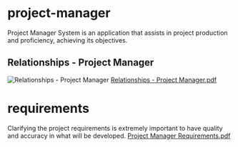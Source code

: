 # project-manager
Project Manager System is an application that assists in project production and proficiency, achieving its objectives.
## Relationships - Project Manager
![Relationships - Project Manager](https://github.com/matheusmartinsviana/project-manager/assets/146596878/7c9b2c21-5261-4f86-8d0b-60af12c7c0c3)
[Relationships - Project Manager.pdf](https://github.com/user-attachments/files/15796260/Relationships.-.Project.Manager.pdf)
# requirements
Clarifying the project requirements is extremely important to have quality and accuracy in what will be developed.
[Project Manager Requirements.pdf](https://github.com/user-attachments/files/15849351/Project.Manager.Requirements.pdf)
